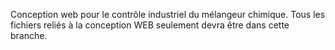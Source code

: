 Conception web pour le contrôle industriel du mélangeur chimique. 
Tous les fichiers reliés à la conception WEB seulement devra être
dans cette branche.